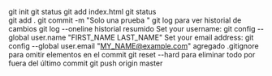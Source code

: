  git init
 git status
 git add index.html
 git status  
 git add .
 git commit -m "Solo una prueba "
 git log para ver historial de cambios
 git log --oneline historial resumido
 Set your username: git config --global user.name "FIRST_NAME LAST_NAME"
 Set your email address: git config --global user.email "MY_NAME@example.com"
 agregado .gitignore para omitir elementos en el commit
 git reset --hard para eliminar todo por fuera del último commit
 git push origin master